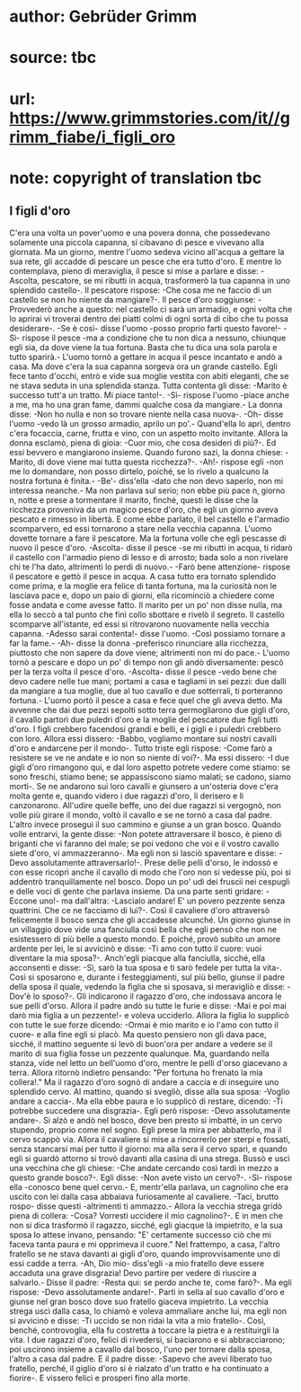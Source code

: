 # author: Gebrüder Grimm
# source: tbc
# url: https://www.grimmstories.com/it//grimm_fiabe/i_figli_oro
# note: copyright of translation tbc

## I figli d'oro 

C'era una volta un pover'uomo e una povera donna, che possedevano
solamente una piccola capanna, si cibavano di pesce e vivevano alla
giornata. Ma un giorno, mentre l'uomo sedeva vicino all'acqua a
gettare la sua rete, gli accadde di pescare un pesce che era tutto
d'oro. E mentre lo contemplava, pieno di meraviglia, il pesce si mise a
parlare e disse: -Ascolta, pescatore, se mi ributti in acqua,
trasformerò la tua capanna in uno splendido castello-. Il pescatore
rispose: -Che cosa me ne faccio di un castello se non ho niente da
mangiare?-. Il pesce d'oro soggiunse: -Provvederò anche a questo: nel
castello ci sarà un armadio, e ogni volta che lo aprirai vi troverai
dentro dei piatti colmi di ogni sorta di cibo che tu possa desiderare-.
-Se è così- disse l'uomo -posso proprio farti questo favore!- -Sì-
rispose il pesce -ma a condizione che tu non dica a nessuno, chiunque
egli sia, da dove viene la tua fortuna. Basta che tu dica una sola
parola e tutto sparirà.- L'uomo tornò a gettare in acqua il pesce
incantato e andò a casa. Ma dove c'era la sua capanna sorgeva ora un
grande castello. Egli fece tanto d'occhi, entrò e vide sua moglie
vestita con abiti eleganti, che se ne stava seduta in una splendida
stanza. Tutta contenta gli disse: -Marito è successo tutt'a un tratto.
Mi piace tanto!-. -Sì- rispose l'uomo -piace anche a me, ma ho una gran
fame, dammi qualche cosa da mangiare.- La donna disse: -Non ho nulla e
non so trovare niente nella casa nuova-. -Oh- disse l'uomo -vedo là un
grosso armadio, aprilo un po'.- Quand'ella lo aprì, dentro c'era
focaccia, carne, frutta e vino, con un aspetto molto invitante. Allora
la donna esclamò, piena di gioia: -Cuor mio, che cosa desideri di più?-.
Ed essi bevvero e mangiarono insieme. Quando furono sazi, la donna
chiese: -Marito, di dove viene mai tutta questa ricchezza?-. -Ah!-
rispose egli -non me lo domandare, non posso dirtelo, poiché‚ se lo
rivelo a qualcuno la nostra fortuna è finita.- -Be'- diss'ella -dato
che non devo saperlo, non mi interessa neanche.- Ma non parlava sul
serio; non ebbe più pace n‚ giorno n‚ notte e prese a tormentare il
marito, finché‚ questi le disse che la ricchezza proveniva da un magico
pesce d'oro, che egli un giorno aveva pescato e rimesso in libertà. E
come ebbe parlato, il bel castello e l'armadio scomparvero, ed essi
tornarono a stare nella vecchia capanna. L'uomo dovette tornare a fare
il pescatore. Ma la fortuna volle che egli pescasse di nuovo il pesce
d'oro. -Ascolta- disse il pesce -se mi ributti in acqua, ti ridarò il
castello con l'armadio pieno di lesso e di arrosto; bada solo a non
rivelare chi te l'ha dato, altrimenti lo perdi di nuovo.- -Farò bene
attenzione- rispose il pescatore e gettò il pesce in acqua. A casa tutto
era tornato splendido come prima, e la moglie era felice di tanta
fortuna, ma la curiosità non le lasciava pace e, dopo un paio di giorni,
ella ricominciò a chiedere come fosse andata e come avesse fatto. Il
marito per un po' non disse nulla, ma ella lo seccò a tal punto che
finì collo sbottare e rivelò il segreto. Il castello scomparve
all'istante, ed essi si ritrovarono nuovamente nella vecchia capanna.
-Adesso sarai contenta!- disse l'uomo. -Così possiamo tornare a far la
fame.- -Ah- disse la donna -preferisco rinunciare alla ricchezza,
piuttosto che non sapere da dove viene; altrimenti non mi do pace.-
L'uomo tornò a pescare e dopo un po' di tempo non gli andò
diversamente: pescò per la terza volta il pesce d'oro. -Ascolta- disse
il pesce -vedo bene che devo cadere nelle tue mani; portami a casa e
tagliami in sei pezzi: due dalli da mangiare a tua moglie, due al tuo
cavallo e due sotterrali, ti porteranno fortuna.- L'uomo portò il pesce
a casa e fece quel che gli aveva detto. Ma avvenne che dai due pezzi
sepolti sotto terra germogliarono due gigli d'oro, il cavallo partorì
due puledri d'oro e la moglie del pescatore due figli tutti d'oro. I
figli crebbero facendosi grandi e belli, e i gigli e i puledri crebbero
con loro. Allora essi dissero: -Babbo, vogliamo montare sui nostri
cavalli d'oro e andarcene per il mondo-. Tutto triste egli rispose:
-Come farò a resistere se ve ne andate e io non so niente di voi?-. Ma
essi dissero: -I due gigli d'oro rimangono qui, e dal loro aspetto
potrete vedere come stiamo: se sono freschi, stiamo bene; se
appassiscono siamo malati; se cadono, siamo morti-. Se ne andarono sui
loro cavalli e giunsero a un'osteria dove c'era molta gente e, quando
videro i due ragazzi d'oro, li derisero e li canzonarono. All'udire
quelle beffe, uno dei due ragazzi si vergognò, non volle più girare il
mondo, voltò il cavallo e se ne tornò a casa dal padre. L'altro invece
proseguì il suo cammino e giunse a un gran bosco. Quando volle entrarvi,
la gente disse: -Non potete attraversare il bosco, è pieno di briganti
che vi faranno del male; se poi vedono che voi e il vostro cavallo siete
d'oro, vi ammazzeranno-. Ma egli non si lasciò spaventare e disse:
-Devo assolutamente attraversarlo!-. Prese delle pelli d'orso, le
indossò e con esse ricoprì anche il cavallo di modo che l'oro non si
vedesse più, poi si addentrò tranquillamente nel bosco. Dopo un po' udì
dei fruscii nei cespugli e delle voci di gente che parlava insieme. Da
una parte sentì gridare: -Eccone uno!- ma dall'altra: -Lascialo andare!
E' un povero pezzente senza quattrini. Che ce ne facciamo di lui?-.
Così il cavaliere d'oro attraversò felicemente il bosco senza che gli
accadesse alcunché. Un giorno giunse in un villaggio dove vide una
fanciulla così bella che egli pensò che non ne esistessero di più belle
a questo mondo. E poiché‚ provò subito un amore ardente per lei, le si
avvicinò e disse: -Ti amo con tutto il cuore: vuoi diventare la mia
sposa?-. Anch'egli piacque alla fanciulla, sicché‚ ella acconsentì e
disse: -Sì, sarò la tua sposa e ti sarò fedele per tutta la vita-. Così
si sposarono e, durante i festeggiamenti, sul più bello, giunse il padre
della sposa il quale, vedendo la figlia che si sposava, si meravigliò e
disse: -Dov'è lo sposo?-. Gli indicarono il ragazzo d'oro, che
indossava ancora le sue pelli d'orso. Allora il padre andò su tutte le
furie e disse: -Mai e poi mai darò mia figlia a un pezzente!- e voleva
ucciderlo. Allora la figlia lo supplicò con tutte le sue forze dicendo:
-Ormai è mio marito e io l'amo con tutto il cuore- e alla fine egli si
placò. Ma questo pensiero non gli dava pace, sicché‚ il mattino seguente
si levò di buon'ora per andare a vedere se il marito di sua figlia
fosse un pezzente qualunque. Ma, guardando nella stanza, vide nel letto
un bell'uomo d'oro, mentre le pelli d'orso giacevano a terra. Allora
ritornò indietro pensando: "Per fortuna ho frenato la mia collera!."
Ma il ragazzo d'oro sognò di andare a caccia e di inseguire uno
splendido cervo. Al mattino, quando si svegliò, disse alla sua sposa:
-Voglio andare a caccia-. Ma ella ebbe paura e lo supplicò di restare,
dicendo: -Ti potrebbe succedere una disgrazia-. Egli però rispose: -Devo
assolutamente andare-. Si alzò e andò nel bosco, dove ben presto si
imbatté‚ in un cervo stupendo, proprio come nel sogno. Egli prese la
mira per abbatterlo, ma il cervo scappò via. Allora il cavaliere si mise
a rincorrerlo per sterpi e fossati, senza stancarsi mai per tutto il
giorno: ma alla sera il cervo sparì, e quando egli si guardò attorno si
trovò davanti alla casina di una strega. Bussò e uscì una vecchina che
gli chiese: -Che andate cercando così tardi in mezzo a questo grande
bosco?-. Egli disse: -Non avete visto un cervo?-. -Sì- rispose ella
-conosco bene quel cervo.- E, mentr'ella parlava, un cagnolino che era
uscito con lei dalla casa abbaiava furiosamente al cavaliere. -Taci,
brutto rospo- disse questi -altrimenti ti ammazzo.- Allora la vecchia
strega gridò piena di collera: -Cosa? Vorresti uccidere il mio
cagnolino?-. E in men che non si dica trasformò il ragazzo, sicché‚ egli
giacque là impietrito, e la sua sposa lo attese invano, pensando: "E'
certamente successo ciò che mi faceva tanta paura e mi opprimeva il
cuore." Nel frattempo, a casa, l'altro fratello se ne stava davanti ai
gigli d'oro, quando improvvisamente uno di essi cadde a terra. -Ah, Dio
mio- diss'egli -a mio fratello deve essere accaduta una grave
disgrazia! Devo partire per vedere di riuscire a salvarlo.- Disse il
padre: -Resta qui: se perdo anche te, come farò?-. Ma egli rispose:
-Devo assolutamente andare!-. Partì in sella al suo cavallo d'oro e
giunse nel gran bosco dove suo fratello giaceva impietrito. La vecchia
strega uscì dalla casa, lo chiamò e voleva ammaliare anche lui, ma egli
non si avvicinò e disse: -Ti uccido se non ridai la vita a mio
fratello-. Così, benché‚ controvoglia, ella fu costretta a toccare la
pietra e a restituirgli la vita. I due ragazzi d'oro, felici di
rivedersi, si baciarono e si abbracciarono; poi uscirono insieme a
cavallo dal bosco, l'uno per tornare dalla sposa, l'altro a casa dal
padre. E il padre disse: -Sapevo che avevi liberato tuo fratello,
perché‚ il giglio d'oro si è rialzato d'un tratto e ha continuato a
fiorire-. E vissero felici e prosperi fino alla morte.
